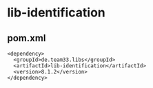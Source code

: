 # lib-identification

## pom.xml

    <dependency>
      <groupId>de.team33.libs</groupId>
      <artifactId>lib-identification</artifactId>
      <version>8.1.2</version>
    </dependency>